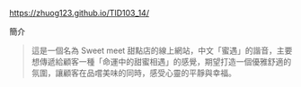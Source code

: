 https://zhuog123.github.io/TID103_14/
> 
簡介
> 這是一個名為 Sweet meet 甜點店的線上網站，中文「蜜遇」的諧音，主要想傳遞給顧客一種「命運中的甜蜜相遇」的感覺，期望打造一個優雅舒適的氛圍，讓顧客在品嚐美味的同時，感受心靈的平靜與幸福。

